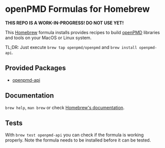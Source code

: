 # openPMD Formulas for Homebrew

**THIS REPO IS A WORK-IN-PROGRESS! DO NOT USE YET!**

This [Homebrew](http://brew.sh) formula installs provides recipes to build [openPMD](https://www.openpmd.org) libraries and tools on your MacOS or Linux system.

TL;DR: Just execute `brew tap openpmd/openpmd` and `brew install openpmd-api`.


## Provided Packages

- [openpmd-api](https://github.com/openPMD/openPMD-api)


## Documentation

`brew help`, `man brew` or check [Homebrew's documentation](https://docs.brew.sh).


## Tests

With `brew test openpmd-api` you can check if the formula is working properly. Note the formula needs to be installed before it can be tested.
